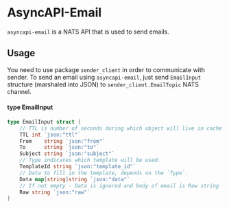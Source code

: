 # AsyncAPI-Email

`asyncapi-email` is a NATS API that is used to send emails.

## Usage

You need to use package `sender_client` in order to communicate with sender.
To send an email using `asyncapi-email`, just send `EmailInput` structure (marshaled into JSON) to `sender_client.EmailTopic` NATS channel.

#### type EmailInput

```go
type EmailInput struct {
	// TTL is number of seconds during which object will live in cache and be throttled. Zero means no throttling
	TTL int `json:"ttl"`
	From    string `json:"from"`
	To      string `json:"to"`
	Subject string `json:"subject"`
	// Type indicates which template will be used.
	TemplateId string `json:"template_id"`
	// Data to fill in the template, depends on the `Type`.
	Data map[string]string `json:"data"`
	// If not empty - Data is ignored and body of email is Raw string
	Raw string `json:"raw"`
}
```